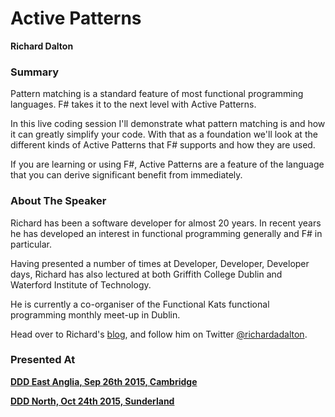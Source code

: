 # Active Patterns
**Richard Dalton**

### Summary

Pattern matching is a standard feature of most functional programming languages. F# takes it to the next level with Active Patterns.

In this live coding session I'll demonstrate what pattern matching is and how it can greatly simplify your code. With that as a foundation we'll look at the different kinds of Active Patterns that F# supports and how they are used.

If you are learning or using F#, Active Patterns are a feature of the language that you can derive significant benefit from immediately.

### About The Speaker
Richard has been a software developer for almost 20 years. In recent years he has developed an interest in functional programming generally and F# in particular.

Having presented a number of times at Developer, Developer, Developer days, Richard has also lectured at both Griffith College Dublin and Waterford Institute of Technology.

He is currently a co-organiser of the Functional Kats functional programming monthly meet-up in Dublin.

Head over to Richard's [blog](http://www.devjoy.com), and follow him on Twitter [@richardadalton](https://twitter.com/richardadalton).


### Presented At
**[DDD East Anglia, Sep 26th 2015, Cambridge](http://www.dddeastanglia.com/)**

**[DDD North, Oct 24th 2015, Sunderland](http://www.dddnorth.co.uk/)**
